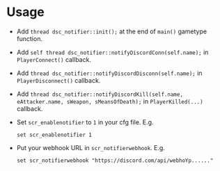 # Usage
- Add ``thread dsc_notifier::init();`` at the end of ``main()`` gametype function.
- Add ``self thread dsc_notifier::notifyDiscordConn(self.name);`` in ``PlayerConnect()`` callback.
- Add ``thread dsc_notifier::notifyDiscordDisconn(self.name);`` in ``PlayerDisconnect()`` callback.
- Add ``thread dsc_notifier::notifyDiscordKill(self.name, eAttacker.name, sWeapon, sMeansOfDeath);`` in ``PlayerKilled(...)`` callback.
- Set ``scr_enablenotifier`` to `1` in your cfg file. E.g.

  ```set scr_enablenotifier 1```
- Put your webhook URL in ``scr_notifierwebhook``. E.g.

  ```set scr_notifierwebhook "https://discord.com/api/webhoYp......"```
